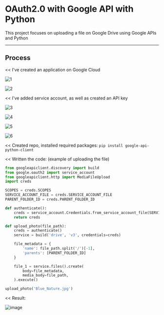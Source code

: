 # OAuth2.0 with Google API with Python
This project focuses on uploading a file on Google Drive using Google APIs and Python

-----------------------------------------------------------------------------------------
## Process
<< I've created an application on Google Cloud

![1](https://github.com/user-attachments/assets/8babeb44-1c8c-4f7b-9fc2-011fe5d30892)

![2](https://github.com/user-attachments/assets/1263e060-409d-4666-83f9-ea47efa9ef47)


<< I've added service account, as well as created an API key

![3](https://github.com/user-attachments/assets/08b8e2d8-6f85-4783-8b28-4e08a36757d0)

![4](https://github.com/user-attachments/assets/d6e4a9d4-58e9-47d4-8bcc-66c575642811)

![5](https://github.com/user-attachments/assets/60120b07-84ed-4762-849e-54ce65464bd7)

![6](https://github.com/user-attachments/assets/8aea270a-dbc8-4ccb-84f9-79ef5b2b194f)

<< Created repo, installed required packages:
`pip install google-api-python-client`

<< Written the code:
(example of uploading the file)
```python
from googleapiclient.discovery import build
from google.oauth2 import service_account
from googleapiclient.http import MediaFileUpload
import creds

SCOPES = creds.SCOPES
SERVICE_ACCOUNT_FILE = creds.SERVICE_ACCOUNT_FILE
PARENT_FOLDER_ID = creds.PARENT_FOLDER_ID

def authenticate():
    creds = service_account.Credentials.from_service_account_file(SERVICE_ACCOUNT_FILE, scopes=SCOPES)
    return creds

def upload_photo(file_path):
    creds = authenticate()
    service = build('drive', 'v3', credentials=creds)

    file_metadata = {
        'name': file_path.split('/')[-1],
        'parents': [PARENT_FOLDER_ID]
    }

    file_1 = service.files().create(
        body=file_metadata,
        media_body=file_path,
    ).execute()

upload_photo('Blue_Nature.jpg')
```

<< Result:

![image](https://github.com/user-attachments/assets/672d9210-91c4-468b-98f0-2b683d1538f1)



